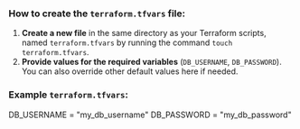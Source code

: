 ### How to create the `terraform.tfvars` file:

1. **Create a new file** in the same directory as your Terraform scripts, named `terraform.tfvars` by running the command `touch terraform.tfvars`.
2. **Provide values for the required variables** (`DB_USERNAME`, `DB_PASSWORD`). You can also override other default values here if needed.

### Example `terraform.tfvars`:

DB_USERNAME = "my_db_username"
DB_PASSWORD = "my_db_password"
